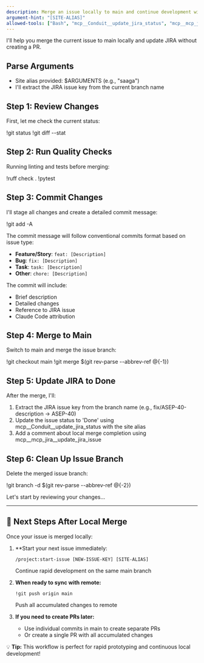 ```yaml
---
description: Merge an issue locally to main and continue development without creating a PR
argument-hint: "[SITE-ALIAS]"
allowed-tools: ["Bash", "mcp__Conduit__update_jira_status", "mcp__mcp_jira__update_jira_issue"]
---
```


I'll help you merge the current issue to main locally and update JIRA without creating a PR.

## Parse Arguments
- Site alias provided: $ARGUMENTS (e.g., "saaga")
- I'll extract the JIRA issue key from the current branch name

## Step 1: Review Changes
First, let me check the current status:

!git status
!git diff --stat

## Step 2: Run Quality Checks
Running linting and tests before merging:

!ruff check .
!pytest

## Step 3: Commit Changes
I'll stage all changes and create a detailed commit message:

!git add -A

The commit message will follow conventional commits format based on issue type:
- **Feature/Story**: `feat: [Description]`
- **Bug**: `fix: [Description]`
- **Task**: `task: [Description]`
- **Other**: `chore: [Description]`

The commit will include:
- Brief description
- Detailed changes
- Reference to JIRA issue
- Claude Code attribution

## Step 4: Merge to Main
Switch to main and merge the issue branch:

!git checkout main
!git merge $(git rev-parse --abbrev-ref @{-1})

## Step 5: Update JIRA to Done
After the merge, I'll:
1. Extract the JIRA issue key from the branch name (e.g., fix/ASEP-40-description → ASEP-40)
2. Update the issue status to 'Done' using mcp__Conduit__update_jira_status with the site alias
3. Add a comment about local merge completion using mcp__mcp_jira__update_jira_issue

## Step 6: Clean Up Issue Branch
Delete the merged issue branch:

!git branch -d $(git rev-parse --abbrev-ref @{-2})

Let's start by reviewing your changes...

---

## 🚀 Next Steps After Local Merge

Once your issue is merged locally:

1. **Start your next issue immediately:
   ```
   /project:start-issue [NEW-ISSUE-KEY] [SITE-ALIAS]
   ```
   Continue rapid development on the same main branch

2. **When ready to sync with remote:**
   ```
   !git push origin main
   ```
   Push all accumulated changes to remote

3. **If you need to create PRs later:**
   - Use individual commits in main to create separate PRs
   - Or create a single PR with all accumulated changes

💡 **Tip:** This workflow is perfect for rapid prototyping and continuous local development!
